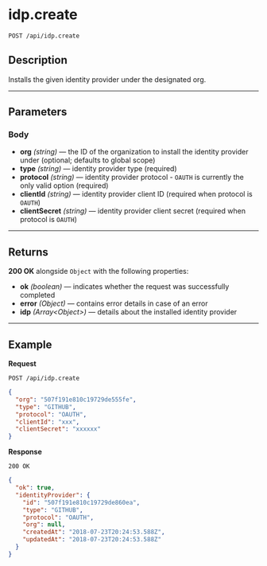 # idp.create

`POST /api/idp.create`

## Description

Installs the given identity provider under the designated org.

---

## Parameters

### Body

- **org** _(string)_ — the ID of the organization to install the identity provider under (optional; defaults to global scope)
- **type** _(string)_ — identity provider type (required)
- **protocol** _(string)_ — identity provider protocol - `OAUTH` is currently the only valid option (required)
- **clientId** _(string)_ — identity provider client ID (required when protocol is `OAUTH`)
- **clientSecret** _(string)_ — identity provider client secret (required when protocol is `OAUTH`)

---

## Returns

**200 OK** alongside `Object` with the following properties:

- **ok** _(boolean)_ — indicates whether the request was successfully completed
- **error** _(Object)_ — contains error details in case of an error
- **idp** _(Array\<Object>)_ — details about the installed identity provider

---

## Example

**Request**

```
POST /api/idp.create
```

```json
{
  "org": "507f191e810c19729de555fe",
  "type": "GITHUB",
  "protocol": "OAUTH",
  "clientId": "xxx",
  "clientSecret": "xxxxxx"
}
```

**Response**

`200 OK`

```json
{
  "ok": true,
  "identityProvider": {
    "id": "507f191e810c19729de860ea",
    "type": "GITHUB",
    "protocol": "OAUTH",
    "org": null,
    "createdAt": "2018-07-23T20:24:53.588Z",
    "updatedAt": "2018-07-23T20:24:53.588Z"
  }
}
```
